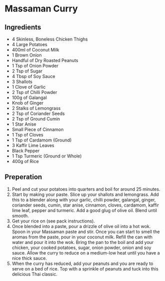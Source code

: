# Massaman Curry

## Ingredients
* 4 Skinless, Boneless Chicken Thighs
* 4 Large Potatoes
* 400ml of Coconut Milk
* 1 Brown Onion
* Handful of Dry Roasted Peanuts
* 1 Tsp of Onion Powder
* 2 Tsp of Sugar
* 4 Tbsp of Soy Sauce
* 3 Shallots
* 1 Clove of Garlic
* 2 Tsp of Chilli Powder
* 100g of Galangal
* Knob of Ginger
* 2 Stalks of Lemongrass
* 2 Tsp of Coriander Seeds
* 2 Tsp of Ground Cumin
* 1 Star Anise
* Small Piece of Cinnamon
* 1 Tsp of Cloves
* 1 Tsp of Cardamom (Ground)
* 3 Kaffir Lime Leaves
* Black Pepper
* 1 Tsp Turmeric (Ground or Whole)
* 400g of Rice

## Preperation
1. Peel and cut your potatoes into quarters and boil for around 25 minutes.
1. Start by making your paste. Slice up your shallots and lemongrass. Add this to a blender along with your garlic, chilli powder, galangal, ginger, coriander seeds, cumin, star anise, cinnamon, cloves, cardamom, kaffir lime leaf, pepper and turmeric. Add a good glug of olive oil. Blend until smooth.
1. Get your rice on (see pack instructions).
1. Once blended into a paste, pour a drizzle of olive oil into a hot wok. Spoon in your Massaman paste and stir. Once you can start to smell the aromas from the paste, pour in your coconut milk. Refill the can with water and pour it into the wok. Bring the pan to the boil and add your chicken, your cooked potatoes, sugar, onion powder, onion and soy sauce. Allow the curry to reduce on a medium-low heat until you have a nice thick sauce.
1. When the curry has reduced, add your peanuts and you are ready to serve on a bed of rice. Top with a sprinkle of peanuts and tuck into this delicious Thai classic.